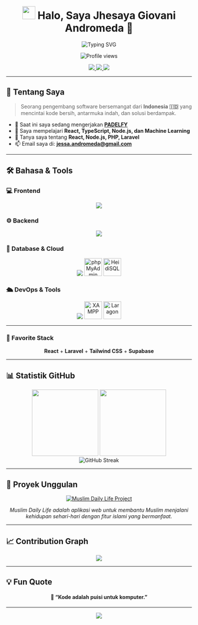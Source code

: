 <!-- Header -->
<h1 align="center">
  <img src="https://media.giphy.com/media/hvRJCLFzcasrR4ia7z/giphy.gif" width="35px">
  Halo, Saya <b>Jhesaya Giovani Andromeda</b> 👋
</h1>

<!-- Centered Typing SVG -->
<div align="center">
  <img src="https://readme-typing-svg.herokuapp.com?font=Fira+Code&weight=500&pause=1000&color=2E9598&width=480&center=true&vCenter=true&lines=Full-Stack+Developer;UI%2FUX+Enthusiast;Open+Source+Contributor;Always+Learning+New+Things" alt="Typing SVG" />
</div>

<!-- Profile Views -->
<p align="center">
  <img src="https://komarev.com/ghpvc/?username=jhesayaa&style=flat-square&color=2E9598" alt="Profile views" />
</p>

<!-- Social Links -->
<p align="center">
  <a href="https://www.linkedin.com/in/jhesaya-giovani-andromeda/">
    <img src="https://img.shields.io/badge/LinkedIn-0077B5?style=for-the-badge&logo=linkedin&logoColor=white" />
  </a>
  <a href="https://www.instagram.com/jhesayaa/">
    <img src="https://img.shields.io/badge/Instagram-E4405F?style=for-the-badge&logo=instagram&logoColor=white" />
  </a>
  <a href="https://muslimdailylife.org/">
    <img src="https://img.shields.io/badge/Muslim_Daily_Life-1A936F?style=for-the-badge&logo=php&logoColor=white" />
  </a>
</p>


---

## 🚀 Tentang Saya
> Seorang pengembang software bersemangat dari **Indonesia 🇮🇩** yang mencintai kode bersih, antarmuka indah, dan solusi berdampak.

- 🔭 Saat ini saya sedang mengerjakan **[PADELFY](#)**
- 🌱 Saya mempelajari **React, TypeScript, Node.js, dan Machine Learning**
- 💬 Tanya saya tentang **React, Node.js, PHP, Laravel**
- 📫 Email saya di: **jessa.andromeda@gmail.com**

---

## 🛠️ Bahasa & Tools

### 💻 Frontend
<div align="center">
  <img src="https://skillicons.dev/icons?i=react,typescript,javascript,html,css,tailwind,figma&perline=7" />
</div>

### ⚙️ Backend
<div align="center">
  <img src="https://skillicons.dev/icons?i=laravel,nodejs,express,python&perline=7" />
</div>

### 🧰 Database & Cloud
<div align="center">
  <img src="https://skillicons.dev/icons?i=supabase,postgres&perline=7" />
  <img height="48" src="https://www.phpmyadmin.net/static/images/logo.png" alt="phpMyAdmin" />
  <img height="48" src="https://upload.wikimedia.org/wikipedia/commons/d/d0/HeidiSQL_logo_image.png" alt="HeidiSQL" />
</div>

### 🛳️ DevOps & Tools
<div align="center">
  <img src="https://skillicons.dev/icons?i=docker,git&perline=7" />
  <img height="48" src="https://upload.wikimedia.org/wikipedia/commons/9/9d/XAMPP_logo.svg" alt="XAMPP" />
  <img height="48" src="https://laragon.org/img/laragon.png" alt="Laragon" />
</div>

---

### 🎨 Favorite Stack
<div align="center">
  <b>React</b> + <b>Laravel</b> + <b>Tailwind CSS</b> + <b>Supabase</b>
</div>





---

## 📊 Statistik GitHub
<div align="center">
  <img height="180em" src="https://github-readme-stats.vercel.app/api?username=jhesayaa&show_icons=true&theme=tokyonight&include_all_commits=true&count_private=true" />
  <img height="180em" src="https://github-readme-stats.vercel.app/api/top-langs/?username=jhesayaa&layout=compact&langs_count=8&theme=tokyonight" />
</div>

<div align="center">
  <img src="https://streak-stats.demolab.com?user=jhesayaa&theme=tokyonight&border_radius=5" alt="GitHub Streak" />
</div>

---

## 🌟 Proyek Unggulan
<div align="center">
  <a href="https://muslimdailylife.org/">
    <img src="https://img.shields.io/badge/Muslim_Daily_Life-Islamic_Web_App-1a936f?style=for-the-badge&logo=php" alt="Muslim Daily Life Project" />
  </a>
  <p><i>Muslim Daily Life adalah aplikasi web untuk membantu Muslim menjalani kehidupan sehari-hari dengan fitur islami yang bermanfaat.</i></p>
</div>

---

## 📈 Contribution Graph
<div align="center">
  <img src="https://github-readme-activity-graph.vercel.app/graph?username=jhesayaa&theme=tokyo-night&radius=8" />
</div>

---

## 💡 Fun Quote
<div align="center">
  <h4>📝 “Kode adalah puisi untuk komputer.”</h4>
</div>

---

<div align="center">
  <a href="https://github.com/jhesayaa">
    <img src="https://img.shields.io/badge/Made%20with%20❤️%20by-Jhesaya%20Giovani%20Andromeda-2E9598?style=for-the-badge" />
  </a>
</div>
